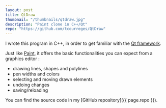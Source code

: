 ```yaml
---
layout: post
title: QtDraw
thumbnail: "/thumbnails/qtdraw.jpg"
description: "Paint clone in C++/Qt"
repo: "https://github.com/tcourreges/QtDraw"
---
```


I wrote this program in C++, in order to get familiar with the [Qt framework](https://www.qt.io/).

Just like [Paint](https://en.wikipedia.org/wiki/Microsoft_Paint), it offers the basic functionalities you can expect from a graphics editor :
* drawing lines, shapes and polylines
* pen widths and colors
* selecting and moving drawn elements
* undoing changes
* saving/reloading

You can find the source code in my [GitHub repository]({{ page.repo }}).